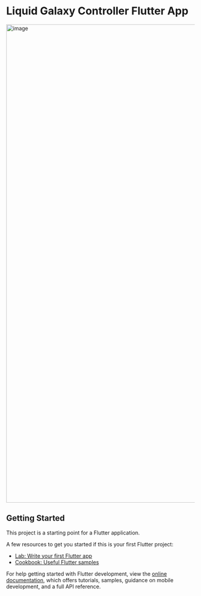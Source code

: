# Liquid Galaxy Controller Flutter App

<img width="1280" alt="image" src="https://github.com/EngPeterAtef/lg_flutter_app/assets/75852529/1042e2c0-dae9-4f41-8a7f-fca65dbd889c">

## Getting Started

This project is a starting point for a Flutter application.

A few resources to get you started if this is your first Flutter project:

- [Lab: Write your first Flutter app](https://docs.flutter.dev/get-started/codelab)
- [Cookbook: Useful Flutter samples](https://docs.flutter.dev/cookbook)

For help getting started with Flutter development, view the
[online documentation](https://docs.flutter.dev/), which offers tutorials,
samples, guidance on mobile development, and a full API reference.
